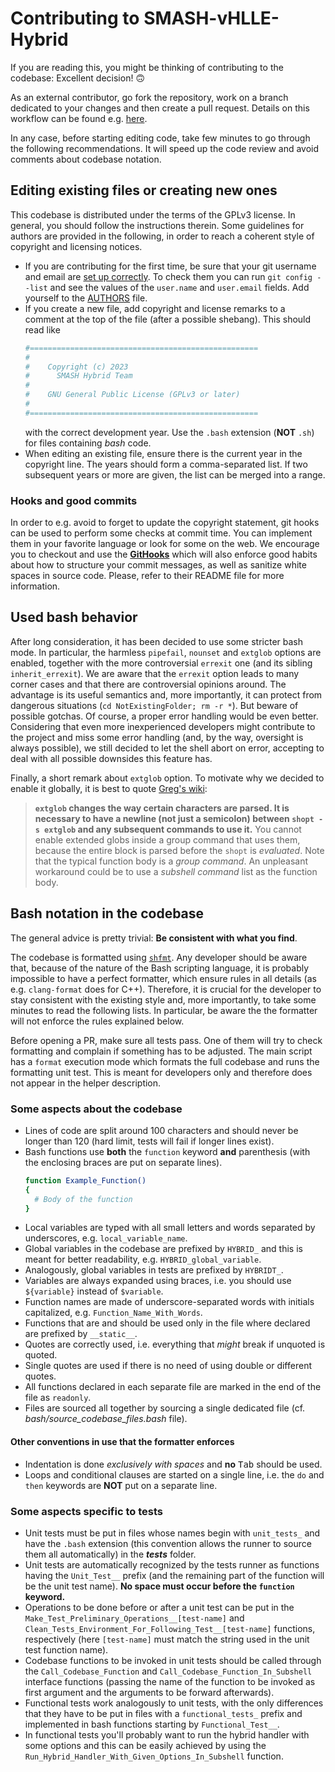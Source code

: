 # Contributing to SMASH-vHLLE-Hybrid

If you are reading this, you might be thinking of contributing to the codebase: Excellent decision! :upside_down_face:

As an external contributor, go fork the repository, work on a branch dedicated to your changes and then create a pull request. Details on this workflow can be found e.g. [here](https://git-scm.com/book/en/v2/GitHub-Contributing-to-a-Project).

In any case, before starting editing code, take few minutes to go through the following recommendations.
It will speed up the code review and avoid comments about codebase notation.


## Editing existing files or creating new ones

This codebase is distributed under the terms of the GPLv3 license.
In general, you should follow the instructions therein.
Some guidelines for authors are provided in the following, in order to reach a coherent style of copyright and licensing notices.

* If you are contributing for the first time, be sure that your git username and email are [set up correctly](https://git-scm.com/book/en/v2/Getting-Started-First-Time-Git-Setup).
  To check them you can run `git config --list` and see the values of the `user.name` and `user.email` fields.
  Add yourself to the [AUTHORS](AUTHORS.md) file.
* If you create a new file, add copyright and license remarks to a comment at the top of the file (after a possible shebang).
  This should read like
  ```bash
  #===================================================
  #
  #    Copyright (c) 2023
  #      SMASH Hybrid Team
  #
  #    GNU General Public License (GPLv3 or later)
  #
  #===================================================
  ```
  with the correct development year.
  Use the `.bash` extension (**NOT** `.sh`) for files containing *bash* code.
* When editing an existing file, ensure there is the current year in the copyright line.
  The years should form a comma-separated list.
  If two subsequent years or more are given, the list can be merged into a range.

### Hooks and good commits

In order to e.g. avoid to forget to update the copyright statement, git hooks can be used to perform some checks at commit time.
You can implement them in your favorite language or look for some on the web.
We encourage you to checkout and use the [**GitHooks**](https://github.com/AxelKrypton/GitHooks) which will also enforce good habits about how to structure your commit messages, as well as sanitize white spaces in source code.
Please, refer to their README file for more information.


## Used bash behavior

After long consideration, it has been decided to use some stricter bash mode.
In particular, the harmless `pipefail`, `nounset` and `extglob` options are enabled, together with the more controversial `errexit` one (and its sibling `inherit_errexit`).
We are aware that the `errexit` option leads to many corner cases and that there are controversial opinions around.
The advantage is its useful semantics and, more importantly, it can protect from dangerous situations (`cd NotExistingFolder; rm -r *`).
But beware of possible gotchas.
Of course, a proper error handling would be even better.
Considering that even more inexperienced developers might contribute to the project and miss some error handling (and, by the way, oversight is always possible), we still decided to let the shell abort on error, accepting to deal with all possible downsides this feature has.

Finally, a short remark about `extglob` option. To motivate why we decided to enable it globally, it is best to quote [Greg's wiki](http://mywiki.wooledge.org/glob):
> **`extglob` changes the way certain characters are parsed. It is necessary to have a newline (not just a semicolon) between `shopt -s extglob` and any subsequent commands to use it.**
> You cannot enable extended globs inside a group command that uses them, because the entire block is parsed before the `shopt` is _evaluated_.
> Note that the typical function body is a _group command_.
> An unpleasant workaround could be to use a _subshell command_ list as the function body.


## Bash notation in the codebase

The general advice is pretty trivial: **Be consistent with what you find**.

The codebase is formatted using [`shfmt`](https://github.com/mvdan/sh#shfmt).
Any developer should be aware that, because of the nature of the Bash scripting language, it is probably impossible to have a perfect formatter, which ensure rules in all details (as e.g. `clang-format` does for C++).
Therefore, it is crucial for the developer to stay consistent with the existing style and, more importantly, to take some minutes to read the following lists.
In particular, be aware the the formatter will not enforce the rules explained below.

Before opening a PR, make sure all tests pass.
One of them will try to check formatting and complain if something has to be adjusted.
The main script has a `format` execution mode which formats the full codebase and runs the formatting unit test.
This is meant for developers only and therefore does not appear in the helper description.

### Some aspects about the codebase

* Lines of code are split around 100 characters and should never be longer than 120 (hard limit, tests will fail if longer lines exist).
* Bash functions use **both** the `function` keyword **and** parenthesis (with the enclosing braces are put on separate lines).
  ```bash
  function Example_Function()
  {
    # Body of the function
  }
  ```
* Local variables are typed with all small letters and words separated by underscores, e.g. `local_variable_name`.
* Global variables in the codebase are prefixed by `HYBRID_` and this is meant for better readability, e.g. `HYBRID_global_variable`.
* Analogously, global variables in tests are prefixed by `HYBRIDT_`.
* Variables are always expanded using braces, i.e. you should use `${variable}` instead of `$variable`.
* Function names are made of underscore-separated words with initials capitalized, e.g. `Function_Name_With_Words`.
* Functions that are and should be used only in the file where declared are prefixed by `__static__`.
* Quotes are correctly used, i.e. everything that _might_ break if unquoted is quoted.
* Single quotes are used if there is no need of using double or different quotes.
* All functions declared in each separate file are marked in the end of the file as `readonly`.
* Files are sourced all together by sourcing a single dedicated file (cf. *bash/source_codebase_files.bash* file).

#### Other conventions in use that the formatter enforces

* Indentation is done _exclusively with spaces_ and **no** <kbd>Tab</kbd> should be used.
* Loops and conditional clauses are started on a single line, i.e. the `do` and `then` keywords are **NOT** put on a separate line.

### Some aspects specific to tests

* Unit tests must be put in files whose names begin with `unit_tests_` and have the `.bash` extension (this convention allows the runner to source them all automatically) in the ***tests*** folder.
* Unit tests are automatically recognized by the tests runner as functions having the `Unit_Test__` prefix (and the remaining part of the function will be the unit test name). **No space must occur before the `function` keyword.**
* Operations to be done before or after a unit test can be put in the `Make_Test_Preliminary_Operations__[test-name]` and `Clean_Tests_Environment_For_Following_Test__[test-name]` functions, respectively (here `[test-name]` must match the string used in the unit test function name).
* Codebase functions to be invoked in unit tests should be called through the `Call_Codebase_Function` and `Call_Codebase_Function_In_Subshell` interface functions (passing the name of the function to be invoked as first argument and the arguments to be forward afterwards).
* Functional tests work analogously to unit tests, with the only differences that they have to be put in files with a `functional_tests_` prefix and implemented in bash functions starting by `Functional_Test__`.
* In functional tests you'll probably want to run the hybrid handler with some options and this can be easily achieved by using the `Run_Hybrid_Handler_With_Given_Options_In_Subshell` function.
